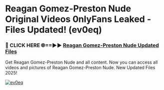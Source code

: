 # Reagan Gomez-Preston Nude Original Videos 0nlyFans Leaked - Files Updated! (ev0eq)

<h3>🔴 CLICK HERE 🌐==►► <a href="https://tinyurl.com/yrmya6cz" rel="nofollow">Reagan Gomez-Preston Nude Updated Files</a></h3>

Get Reagan Gomez-Preston Nude and all content. Now you can access all videos and pictures of Reagan Gomez-Preston Nude. New Updated Files 2025!

[![ev0eq](https://i.imgur.com/FMdXYCs.gif)](https://tinyurl.com/yrmya6cz)
